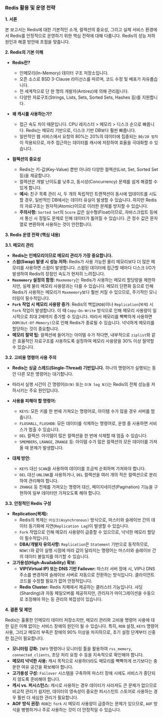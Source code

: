 ### Redis 활용 및 운영 전략

**1. 서론**

본 보고서는 Redis에 대한 기본적인 소개, 컬렉션의 중요성, 그리고 실제 서비스 환경에서 Redis를 안정적으로 운영하기 위한 핵심 전략에 대해 다룹니다. Redis의 성능 저하 원인과 해결 방안에 초점을 맞춥니다.

**2. Redis의 기본 이해**

* **Redis란?**
    * 인메모리(In-Memory) 데이터 구조 저장소입니다.
    * 오픈 소스로 BSD 3-Clause 라이선스를 따르며, 코드 수정 및 배포가 자유롭습니다.
    * 전 세계적으로 단 한 명의 개발자(Antirez)에 의해 관리됩니다.
    * 다양한 자료구조(Strings, Lists, Sets, Sorted Sets, Hashes 등)를 지원합니다.

* **왜 캐시를 사용하는가?**
    * 접근 속도 차이 때문입니다. CPU 레지스터 > 메모리 > 디스크 순으로 빠릅니다. Redis는 메모리 기반으로, 디스크 기반 DB보다 훨씬 빠릅니다.
    * 일반적인 웹 서비스에서 요청의 80%는 20%의 데이터에 집중되는 `80/20 법칙`이 적용되므로, 자주 접근하는 데이터를 캐시에 저장하여 효율을 극대화할 수 있습니다.

* **컬렉션의 중요성**
    * Redis는 키-값(Key-Value) 뿐만 아니라 다양한 컬렉션(List, Set, Sorted Set 등)을 제공합니다.
    * 컬렉션은 개발 난이도를 낮추고, 동시성(Concurrency) 문제를 쉽게 해결할 수 있게 합니다.
    * **예시:** 친구 목록 관리 시, 두 개의 독립적인 트랜잭션이 동시에 업데이트를 시도할 경우, 일반적인 DB에서는 데이터 유실이 발생할 수 있습니다. 하지만 Redis의 자료구조는 원자적(Atomic)이므로 이러한 문제를 방지할 수 있습니다.
    * **주의사항:** `Sorted Set`의 `Score` 값은 실수형(Float)이므로, 자바스크립트 등에서 통신 시 정밀도 문제로 인해 데이터가 틀어질 수 있습니다. 큰 정수 값은 문자열로 변환하여 사용하는 것이 안전합니다.

**3. Redis 운영 전략 (핵심 내용)**

**3.1. 메모리 관리**

* **Redis는 인메모리이므로 메모리 관리가 가장 중요합니다.**
* **스왑(Swap) 발생 시 성능 저하:** Redis가 사용 가능한 물리 메모리보다 더 많은 메모리를 사용하면 스왑이 발생합니다. 스왑된 데이터에 접근할 때마다 디스크 I/O가 발생하여 Redis의 장점인 속도가 현저히 느려집니다.
* **`Maxmemory` 설정의 함정:** `Maxmemory`는 Redis가 사용하는 메모리 할당량을 제한하지만, 실제 물리 메모리 사용량과는 다를 수 있습니다. 메모리 단편화 등으로 인해 Redis가 사용하는 메모리가 `Maxmemory`보다 훨씬 커질 수 있으므로, 주기적인 모니터링이 필수적입니다.
* **`Fork` 작업 시 메모리 사용량 증가:** Redis의 백업(`RDB`)이나 `Replication`(`복제`) 시 `Fork` 작업이 발생합니다. 이 때 `Copy-On-Write` 방식으로 인해 메모리 사용량이 일시적으로 최대 2배까지 증가할 수 있습니다. 따라서 메모리를 빡빡하게 사용하면 `OOM(Out-Of-Memory)`으로 인해 Redis가 종료될 수 있습니다. 넉넉하게 메모리를 할당하는 것이 중요합니다.
* **메모리 절약 팁:** 컬렉션에 들어가는 아이템 수가 적다면, 내부적으로 `ziplist`와 같은 효율적인 자료구조를 사용하도록 설정하여 메모리 사용량을 30% 이상 절약할 수 있습니다.

**3.2. 고비용 명령어 사용 주의**

* **Redis는 싱글 스레드(Single-Thread) 기반입니다.** 하나의 명령어가 실행되는 동안 다른 모든 명령어는 대기합니다.
* 따라서 실행 시간이 긴 명령어(`O(N)` 또는 `O(N log N)`)는 Redis의 전체 성능을 저하시키는 주요 원인입니다.
* **사용을 피해야 할 명령어:**
    * `KEYS`: 모든 키를 한 번에 가져오는 명령어로, 아이템 수가 많을 경우 서버를 멈춥니다.
    * `FLUSHALL`, `FLUSHDB`: 모든 데이터를 삭제하는 명령어로, 운영 중 사용하면 서비스가 멈출 수 있습니다.
    * `DEL` 컬렉션: 아이템이 많은 컬렉션을 한 번에 삭제할 때 멈출 수 있습니다.
    * `SMEMBERS`, `LRANGE`, `ZRANGE` 등: 아이템 수가 많은 컬렉션의 모든 데이터를 가져올 때 문제가 발생합니다.

* **대체 방안:**
    * `KEYS` 대신 `SCAN`을 사용하여 데이터를 조금씩 순회하며 가져와야 합니다.
    * `DEL` 대신 `UNLINK`를 사용하거나, `DEL` 컬렉션을 여러 개의 작은 컬렉션으로 분리하여 관리해야 합니다.
    * `ZRANGE` 등 전체를 가져오는 명령어 대신, 페이지네이션(Pagination) 기능을 구현하여 일부 데이터만 가져오도록 해야 합니다.

**3.3. 안정적인 Redis 구성**

* **Replication(복제):**
    * Redis의 복제는 `어싱크(Asynchronous)` 방식으로, 마스터와 슬레이브 간의 데이터 동기화에 지연(`Replication Lag`)이 발생할 수 있습니다.
    * `Fork` 작업으로 인해 메모리 사용량이 급증할 수 있으므로, 넉넉한 메모리 할당이 필수적입니다.
    * **DBA/개발자 유의사항:** `Replication`은 `Statement` 기반으로 동작하므로, `NOW()`와 같이 실행 시점에 따라 값이 달라지는 명령어는 마스터와 슬레이브 간의 데이터 불일치를 야기할 수 있습니다.
* **고가용성(High-Availability) 확보:**
    * **VIP(Virtual IP) 또는 DNS 기반 Failover:** 마스터 서버 장애 시, VIP나 DNS 주소를 변경하여 슬레이브 서버로 자동으로 전환하는 방식입니다. 클라이언트 코드를 수정할 필요가 없어 안정적입니다.
    * **Redis Cluster:** Redis 자체에서 제공하는 클러스터 기능입니다. 샤딩(Sharding)과 자동 페일오버를 제공하지만, 관리자가 마이그레이션을 수동으로 조정해야 하는 등 관리의 복잡성이 있습니다.

**4. 결론 및 제언**

Redis는 훌륭한 인메모리 데이터 저장소지만, 메모리 관리와 고비용 명령어 사용에 대한 깊은 이해 없이는 서비스 장애의 원인이 될 수 있습니다. 특히, `RDB` 설정, `KEYS` 명령어 사용, 그리고 메모리 부족은 장애의 90% 이상을 차지하므로, 초기 설정 단계부터 신중한 접근이 필요합니다.

* **모니터링 강화:** `INFO` 명령어나 모니터링 툴을 활용하여 `rss_memory`, `connected_clients`, 초당 처리 요청 수 등을 지속적으로 확인해야 합니다.
* **메모리 넉넉한 사용:** 캐시 목적으로 사용하더라도 메모리를 빡빡하게 쓰기보다는 충분한 여유 공간을 확보해야 합니다.
* **고가용성 구성:** `Failover` 시스템을 구축하여 마스터 장애 시에도 서비스가 중단되지 않도록 준비해야 합니다.
* **캐시 vs. 퍼시스턴스:** 캐시로 사용하는 경우 데이터가 사라져도 큰 문제가 없으므로 비교적 관리가 쉽지만, 데이터의 영속성이 중요한 퍼시스턴트 스토어로 사용하는 경우 훨씬 더 세심한 관리가 필요합니다.
* **AOF 방식 권장:** `RDB`는 `fork` 시 메모리 사용량이 급증하는 문제가 있으므로, `AOF` 방식을 병행하거나 주로 사용하는 것이 더 안정적일 수 있습니다.